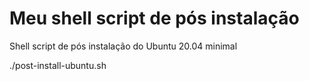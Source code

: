# Meu shell script de pós instalação

Shell script de pós instalação do Ubuntu 20.04 minimal

./post-install-ubuntu.sh
